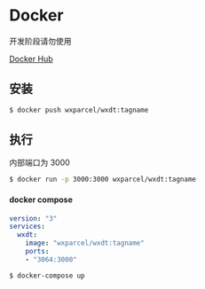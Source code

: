 # Docker

开发阶段请勿使用

[Docker Hub](https://hub.docker.com/r/wxparcel/wxdt)

## 安装

```bash
$ docker push wxparcel/wxdt:tagname
```

## 执行

内部端口为 3000

```bash
$ docker run -p 3000:3000 wxparcel/wxdt:tagname
```

#### docker compose

```docker-compose.yml
version: "3"
services:
  wxdt:
    image: "wxparcel/wxdt:tagname"
    ports:
    - "3064:3000"
```

```bash
$ docker-compose up
```
